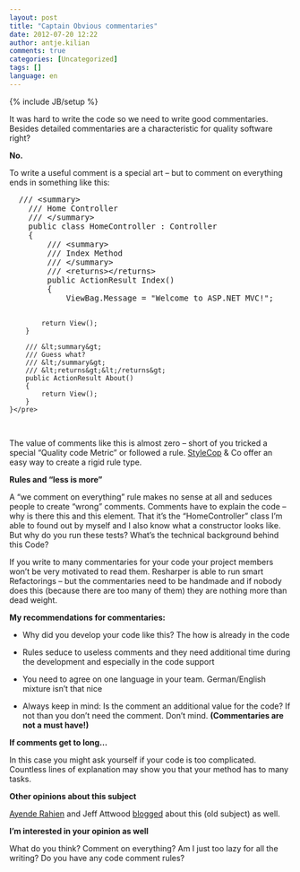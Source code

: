 ```yaml
---
layout: post
title: "Captain Obvious commentaries"
date: 2012-07-20 12:22
author: antje.kilian
comments: true
categories: [Uncategorized]
tags: []
language: en
---
```

{% include JB/setup %}
&nbsp;

It was hard to write the code so we need to write good commentaries. Besides detailed commentaries are a characteristic for quality software right?

<strong>No.</strong>

To write a useful comment is a special art – but to comment on everything ends in something like this:
<div id="scid:812469c5-0cb0-4c63-8c15-c81123a09de7:c4b6c305-92bf-497a-b74b-c31b5d5a0eef" class="wlWriterEditableSmartContent" style="margin: 0px; display: inline; float: none; padding: 0px;">
<pre class="c#">  /// &lt;summary&gt;
    /// Home Controller
    /// &lt;/summary&gt;
    public class HomeController : Controller
    {
        /// &lt;summary&gt;
        /// Index Method
        /// &lt;/summary&gt;
        /// &lt;returns&gt;&lt;/returns&gt;
        public ActionResult Index()
        {
            ViewBag.Message = "Welcome to ASP.NET MVC!";

            return View();
        }

        /// &lt;summary&gt;
        /// Guess what?
        /// &lt;/summary&gt;
        /// &lt;returns&gt;&lt;/returns&gt;
        public ActionResult About()
        {
            return View();
        }
    }</pre>
</div>
The value of comments like this is almost zero – short of you tricked a special “Quality code Metric” or followed a rule. <a href="http://code-inside.de/blog/2010/11/18/howto-stylecop-settings-auf-mehrere-projekte-anwenden/">StyleCop</a> &amp; Co offer an easy way to create a rigid rule type.

<strong>Rules and “less is more”</strong>

<strong> </strong>

A “we comment on everything” rule makes no sense at all and seduces people to create “wrong” comments. Comments have to explain the code – why is there this and this element. That it’s the “HomeController” class I’m able to found out by myself and I also know what a constructor looks like. But why do you run these tests? What’s the technical background behind this Code?

If you write to many commentaries for your code your project members won’t be very motivated to read them. Resharper is able to run smart Refactorings – but the commentaries need to be handmade and if nobody does this (because there are too many of them) they are nothing more than dead weight.

<strong>My recommendations for commentaries:</strong>

- Why did you develop your code like this? The how is already in the code

- Rules seduce to useless comments and they need additional time during the development and especially in the code support

- You need to agree on one language in your team. German/English mixture isn’t that nice

- Always keep in mind: Is the comment an additional value for the code? If not than you don’t need the comment. Don’t mind. <strong>(Commentaries are not a must have!)</strong>

<strong>If comments get to long…</strong>

In this case you might ask yourself if your code is too complicated. Countless lines of explanation may show you that your method has to many tasks.

<strong>Other opinions about this subject</strong>

<a href="http://ayende.com/blog/1948/on-code-comments">Ayende Rahien</a> and Jeff Attwood <a href="http://www.codinghorror.com/blog/2008/07/coding-without-comments.html">blogged</a> about this (old subject) as well.

<strong>I’m interested in your opinion as well</strong>

<strong> </strong>

What do you think? Comment on everything? Am I just too lazy for all the writing? Do you have any code comment rules?
